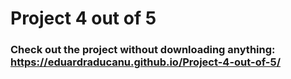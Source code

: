 # Project 4 out of 5

### Check out the project without downloading anything: https://eduardraducanu.github.io/Project-4-out-of-5/
